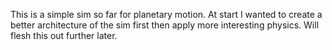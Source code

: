 This is a simple sim so far for planetary motion. At start I wanted to create a better architecture of the sim first then apply more interesting physics. Will flesh this out further later.
